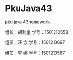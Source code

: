 # PkuJava43
pku java 43homework
<p>组长：胡利奎   学号：1501210558 <p/>
<p>组员：汪  念   学号：1501210697 <p/>
<p>组员：李  娜   学号：1501210587 <p/>
